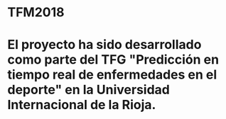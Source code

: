 # TFM2018
# El proyecto ha sido desarrollado como parte del TFG "Predicción en tiempo real de enfermedades en el deporte" en la Universidad Internacional de la Rioja.
